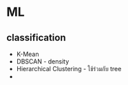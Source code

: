 # ML

## classification

* K-Mean 
* DBSCAN - density
* Hierarchical Clustering - ใช้ร่วมกับ tree
* 